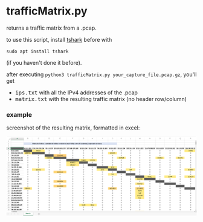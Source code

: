 # trafficMatrix.py

returns a traffic matrix from a .pcap.

to use this script, install [tshark](https://www.wireshark.org/docs/man-pages/tshark.html) before with  
```
sudo apt install tshark
```
(if you haven't done it before).

after executing `python3 trafficMatrix.py your_capture_file.pcap.gz`, you'll get  
* <samp>ips.txt</samp> with all the IPv4 addresses of the .pcap
* <samp>matrix.txt</samp> with the resulting traffic matrix (no header row/column)

### example

screenshot of the resulting matrix, formatted in excel:  

![](matrix_excel.png)
